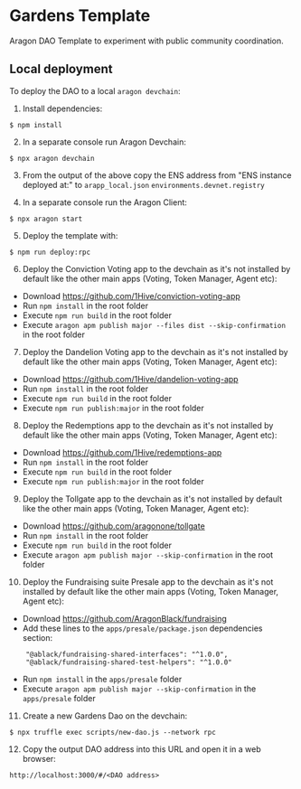 # Gardens Template 

Aragon DAO Template to experiment with public community coordination.

## Local deployment

To deploy the DAO to a local `aragon devchain`:

1) Install dependencies:
```
$ npm install
```

2) In a separate console run Aragon Devchain:
```
$ npx aragon devchain
```

3) From the output of the above copy the ENS address from "ENS instance deployed at:" to `arapp_local.json` `environments.devnet.registry`

4) In a separate console run the Aragon Client:
```
$ npx aragon start
```

5) Deploy the template with:
```
$ npm run deploy:rpc
```

6) Deploy the Conviction Voting app to the devchain as it's not installed by default like the other main apps (Voting, Token Manager, Agent etc):
- Download https://github.com/1Hive/conviction-voting-app
- Run `npm install` in the root folder
- Execute `npm run build` in the root folder
- Execute `aragon apm publish major --files dist --skip-confirmation` in the root folder

7) Deploy the Dandelion Voting app to the devchain as it's not installed by default like the other main apps (Voting, Token Manager, Agent etc):
- Download https://github.com/1Hive/dandelion-voting-app
- Run `npm install` in the root folder
- Execute `npm run build` in the root folder
- Execute `npm run publish:major` in the root folder

8) Deploy the Redemptions app to the devchain as it's not installed by default like the other main apps (Voting, Token Manager, Agent etc):
- Download https://github.com/1Hive/redemptions-app
- Run `npm install` in the root folder
- Execute `npm run build` in the root folder
- Execute `npm run publish:major` in the root folder

9) Deploy the Tollgate app to the devchain as it's not installed by default like the other main apps (Voting, Token Manager, Agent etc):
- Download https://github.com/aragonone/tollgate
- Run `npm install` in the root folder
- Execute `npm run build` in the root folder
- Execute `aragon apm publish major --skip-confirmation` in the root folder

10) Deploy the Fundraising suite Presale app to the devchain as it's not installed by default like the other main apps (Voting, Token Manager, Agent etc):
- Download https://github.com/AragonBlack/fundraising
- Add these lines to the `apps/presale/package.json` dependencies section:
```
    "@ablack/fundraising-shared-interfaces": "^1.0.0",
    "@ablack/fundraising-shared-test-helpers": "^1.0.0"
```
- Run `npm install` in the `apps/presale` folder
- Execute `aragon apm publish major --skip-confirmation` in the `apps/presale` folder

11) Create a new Gardens Dao on the devchain:
```
$ npx truffle exec scripts/new-dao.js --network rpc
```

12) Copy the output DAO address into this URL and open it in a web browser:
```
http://localhost:3000/#/<DAO address>
```
